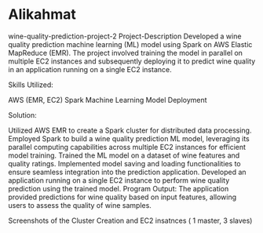 # Alikahmat
wine-quality-prediction-project-2
Project-Description
Developed a wine quality prediction machine learning (ML) model using Spark on AWS Elastic MapReduce (EMR). The project involved training the model in parallel on multiple EC2 instances and subsequently deploying it to predict wine quality in an application running on a single EC2 instance.

Skills Utilized:

AWS (EMR, EC2)
Spark
Machine Learning
Model Deployment

Solution:

Utilized AWS EMR to create a Spark cluster for distributed data processing.
Employed Spark to build a wine quality prediction ML model, leveraging its parallel computing capabilities across multiple EC2 instances for efficient model training.
Trained the ML model on a dataset of wine features and quality ratings.
Implemented model saving and loading functionalities to ensure seamless integration into the prediction application.
Developed an application running on a single EC2 instance to perform wine quality prediction using the trained model.
Program Output: The application provided predictions for wine quality based on input features, allowing users to assess the quality of wine samples.

Screenshots of the Cluster Creation and EC2 insatnces ( 1 master, 3 slaves) 

